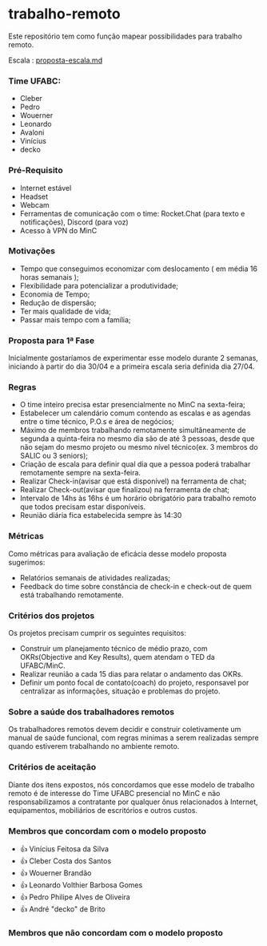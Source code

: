 # trabalho-remoto

Este repositório tem como função mapear possibilidades para trabalho remoto.

Escala : [proposta-escala.md](proposta-escala.md)

### Time UFABC:
- Cleber
- Pedro
- Wouerner
- Leonardo
- Avaloni
- Vinícius
- decko

### Pré-Requisito
- Internet estável
- Headset
- Webcam
- Ferramentas de comunicação com o time: Rocket.Chat (para texto e notificações), Discord (para voz)
- Acesso à VPN do MinC

### Motivações
- Tempo que conseguimos economizar com deslocamento ( em média 16 horas semanais );
- Flexibilidade para potencializar a produtividade;
- Economia de Tempo;
- Redução de dispersão;
- Ter mais qualidade de vida;
- Passar mais tempo com a família;

### Proposta para 1ª Fase

Inicialmente gostaríamos de experimentar esse modelo durante 2 semanas, iniciando à partir do dia 30/04 e a primeira escala seria definida dia 27/04.

### Regras
- O time inteiro precisa estar presencialmente no MinC na sexta-feira;
- Estabelecer um calendário comum contendo as escalas e as agendas entre o time técnico, P.O.s e área de negócios;
- Máximo de membros trabalhando remotamente simultâneamente de segunda a quinta-feira no mesmo dia são de até 3 pessoas, desde que não sejam do mesmo projeto ou mesmo nível técnico(ex. 3 membros do SALIC ou 3 seniors);
- Criação de escala para definir qual dia que a pessoa poderá trabalhar remotamente sempre na sexta-feira.
- Realizar Check-in(avisar que está disponível) na ferramenta de chat;
- Realizar Check-out(avisar que finalizou) na ferramenta de chat;
- Intervalo de 14hs às 16hs é um horário obrigatório para trabalho remoto que todos precisam estar disponíveis.
- Reunião diária fica estabelecida sempre às 14:30
	
### Métricas
Como métricas para avaliação de eficácia desse modelo proposta sugerimos:
- Relatórios semanais de atividades realizadas;
- Feedback do time sobre constância de check-in e check-out de quem está trabalhando remotamente.

### Critérios dos projetos
Os projetos precisam cumprir os seguintes requisitos:
 - Construir um planejamento técnico de médio prazo, com OKRs(Objective and Key Results), quem atendam o TED da UFABC/MinC.
 - Realizar reunião a cada 15 dias para relatar o andamento das OKRs.
 - Definir um ponto focal de contato(coach) do projeto, responsavel por centralizar as informações, situação e problemas do projeto.

### Sobre a saúde dos trabalhadores remotos
Os trabalhadores remotos devem decidir e construir coletivamente um manual de saúde funcional, com regras minimas a serem realizadas sempre quando estiverem trabalhando no ambiente remoto.

### Critérios de aceitação
Diante dos itens expostos, nós concordamos que esse modelo de trabalho remoto é de interesse do Time UFABC presencial no MinC e não responsabilizamos a contratante por qualquer ônus relacionados à Internet, equipamentos, mobiliários de escritórios e outros custos.

### Membros que concordam com o modelo proposto

- :+1: Vinícius Feitosa da Silva
- :+1: Cleber Costa dos Santos
- :+1: Wouerner Brandão
- :+1: Leonardo Volthier Barbosa Gomes
- :+1: Pedro Philipe Alves de Oliveira
- :+1: André "decko" de Brito

### Membros que não concordam com o modelo proposto
